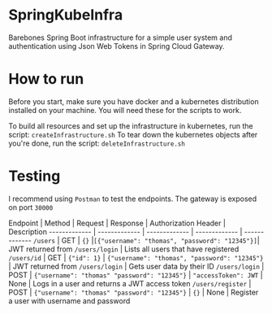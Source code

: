 # SpringKubeInfra
Barebones Spring Boot infrastructure for a simple user system and authentication using Json Web Tokens in Spring Cloud Gateway.

# How to run
Before you start, make sure you have docker and a kubernetes distribution installed on your machine.
You will need these for the scripts to work.

To build all resources and set up the infrastructure in kubernetes, run the script: `createInfrastructure.sh`
To tear down the kubernetes objects after you're done, run the script: `deleteInfrastructure.sh`

# Testing
I recommend using `Postman` to test the endpoints.
The gateway is exposed on port `30000`

Endpoint | Method | Request | Response | Authorization Header | Description
------------- | ------------- | ------------- | ------------- | -------------
`/users` | GET | `{}` |`[{"username": "thomas", "password": "12345"}]`| JWT returned from `/users/login` | Lists all users that have registered
`/users/id` | GET | `{"id": 1}` | `{"username": "thomas", "password": "12345"}` | JWT returned from `/users/login` | Gets user data by their ID
`/users/login` | POST | `{"username": "thomas" "password": "12345"}` | `"accessToken": JWT` | None | Logs in a user and returns a JWT access token
`/users/register` | POST | `{"username": "thomas" "password": "12345"}` | `{}` | None | Register a user with username and password
